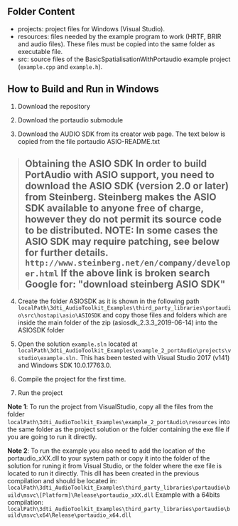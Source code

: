 Folder Content
-

- projects: project files for Windows (Visual Studio).
- resources: files needed by the example program to work (HRTF, BRIR and audio files). These files must be copied into the same folder as executable file.
- src: source files of the BasicSpatialisationWithPortaudio example project (`example.cpp` and `example.h`).

How to Build and Run in Windows
-
1. Download the repository

2. Download the portaudio submodule

3. Download the AUDIO SDK from its creator web page. The text below is copied from the file portaudio ASIO-README.txt

>Obtaining the ASIO SDK
>In order to build PortAudio with ASIO support, you need to download 
>the ASIO SDK (version 2.0 or later) from Steinberg. Steinberg makes the ASIO 
>SDK available to anyone free of charge, however they do not permit its 
>source code to be distributed.
>NOTE: In some cases the ASIO SDK may require patching, see below for further details.
>`http://www.steinberg.net/en/company/developer.html`
>If the above link is broken search Google for: "download steinberg ASIO SDK"
>----------------------

4. Create the folder ASIOSDK as it is shown in the following path 
`localPath\3dti_AudioToolkit_Examples\third_party_libraries\portaudio\src\hostapi\asio\ASIOSDK`
and copy those files and folders which are inside the main folder of the zip (asiosdk_2.3.3_2019-06-14) into the ASIOSDK folder

5. Open the solution `example.sln` located at 
`localPath\3dti_AudioToolkit_Examples\example_2_portAudio\projects\vstudio\example.sln.` 
This has been tested with Visual Studio 2017 (v141) and Windows SDK 10.0.17763.0. 

6. Compile the project for the first time. 

7. Run the project

**Note 1**: To run the project from VisualStudio, copy all the files from the folder 
`localPath\3dti_AudioToolkit_Examples\example_2_portAudio\resources`
into the same folder as the project solution or the folder containing the exe file if you are going to run it directly.

**Note 2**: To run the example you also need to add the location of the portaudio_xXX.dll to your system path or copy it into the folder of the solution for runing it from Visual Studio, or the folder where the exe file is located to run it directly. This dll has been created in the previous compilation and should be located in: `localPath\3dti_AudioToolkit_Examples\third_party_libraries\portaudio\build\msvc\[Platform]\Release\portaudio_xXX.dll`
Example with a 64bits compilation: `localPath\3dti_AudioToolkit_Examples\third_party_libraries\portaudio\build\msvc\x64\Release\portaudio_x64.dll`



